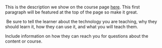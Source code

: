 This is the description we show on the course page [here](https://lab.github.com/KopijRoks1/8.4-english). This first paragraph will be featured at the top of the page so make it great.
​

​
Be sure to tell the learner about the technology you are teaching, why they should learn it, how they can use it, and what you will teach them.
​


Include information on how they can reach you for questions about the content or course. 
